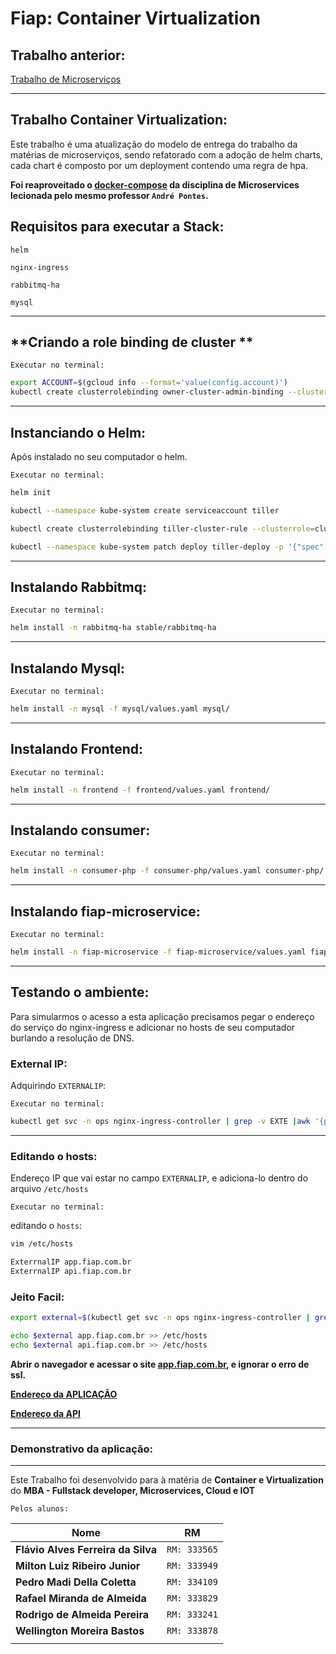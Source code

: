 # **Fiap: Container Virtualization**

## **Trabalho anterior:**

[Trabalho de Microserviços](https://github.com/flavio-silva/microservices)

---

## **Trabalho Container Virtualization:**

Este trabalho é uma atualização do modelo de entrega do trabalho da matérias de microserviços, sendo refatorado com a adoção de helm charts, cada chart é composto por um deployment contendo uma regra de hpa.

**Foi reaproveitado o [docker-compose](docker-compose.yaml) da disciplina de Microservices lecionada pelo mesmo professor `André Pontes`.**

## **Requisitos para executar a Stack:**

`helm`

`nginx-ingress`

`rabbitmq-ha`

`mysql`

---

## **Criando a role binding de cluster **

`Executar no terminal:`

```sh
export ACCOUNT=$(gcloud info --format='value(config.account)')
kubectl create clusterrolebinding owner-cluster-admin-binding --clusterrole cluster-admin --user $ACCOUNT
```

---

## **Instanciando o Helm:**

Após instalado no seu computador o helm.

`Executar no terminal:`

```sh
helm init

kubectl --namespace kube-system create serviceaccount tiller

kubectl create clusterrolebinding tiller-cluster-rule --clusterrole=cluster-admin --serviceaccount=kube-system:tiller

kubectl --namespace kube-system patch deploy tiller-deploy -p '{"spec":{"template":{"spec":{"serviceAccount":"tiller"}}}}'
```

---

## **Instalando Rabbitmq:**

`Executar no terminal:`

```sh
helm install -n rabbitmq-ha stable/rabbitmq-ha
```

---

## **Instalando Mysql:**

`Executar no terminal:`

```sh
helm install -n mysql -f mysql/values.yaml mysql/
```

---

## **Instalando Frontend:**

`Executar no terminal:`

```sh
helm install -n frontend -f frontend/values.yaml frontend/
```

---

## **Instalando consumer:**

`Executar no terminal:`

```sh
helm install -n consumer-php -f consumer-php/values.yaml consumer-php/
```

---

## **Instalando fiap-microservice:**

`Executar no terminal:`

```sh
helm install -n fiap-microservice -f fiap-microservice/values.yaml fiap-microservice/
```

---
 
## **Testando o ambiente:**

Para simularmos o acesso a esta aplicação precisamos pegar o endereço do serviço do nginx-ingress e adicionar no hosts de seu computador burlando a resolução de DNS.

### **External IP:**

Adquirindo `EXTERNALIP`:

`Executar no terminal:`

```sh
kubectl get svc -n ops nginx-ingress-controller | grep -v EXTE |awk '{print $4}'
```

---

### **Editando o hosts:**

Endereço IP que vai estar no campo `EXTERNALIP`, e adiciona-lo dentro do arquivo `/etc/hosts`

`Executar no terminal:`

editando o `hosts`:

```sh
vim /etc/hosts

ExterrnalIP app.fiap.com.br
ExterrnalIP api.fiap.com.br
```

### **Jeito Facil:**

```sh
export external=$(kubectl get svc -n ops nginx-ingress-controller | grep -v EXTE |awk '{print $4}')

echo $external app.fiap.com.br >> /etc/hosts
echo $external api.fiap.com.br >> /etc/hosts
```

**Abrir o navegador e acessar o site [app.fiap.com.br](http://app.fiap.com.br), e ignorar o erro de ssl.**

**[Endereço da APLICAÇÃO](http://app.fiap.com.br)**

**[Endereço da API](http://api.fiap.com.br/api/person/v1/)**

---
### **Demonstrativo da aplicação:**


---

Este Trabalho foi desenvolvido para à matéria de **Container e Virtualization** do **MBA - Fullstack developer, Microservices, Cloud e IOT**

`Pelos alunos:`

| Nome | RM|
|-------|:---:|
|**Flávio Alves Ferreira da Silva** |`RM: 333565`|
|**Milton Luiz Ribeiro Junior** |`RM: 333949`|
|**Pedro Madi Della Coletta** |`RM: 334109`|
|**Rafael Miranda de Almeida** |`RM: 333829`|
|**Rodrigo de Almeida Pereira** |`RM: 333241`|
|**Wellington Moreira Bastos** |`RM: 333878`|
|||
